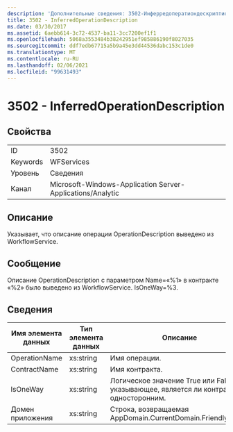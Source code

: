 ```yaml
---
description: 'Дополнительные сведения: 3502-Инферредоператиондескриптион'
title: 3502 - InferredOperationDescription
ms.date: 03/30/2017
ms.assetid: 6aebb614-3c72-4537-ba11-3cc7200ef1f1
ms.openlocfilehash: 5068a3553484b38242951ef985886190f8027035
ms.sourcegitcommit: ddf7edb67715a5b9a45e3dd44536dabc153c1de0
ms.translationtype: MT
ms.contentlocale: ru-RU
ms.lasthandoff: 02/06/2021
ms.locfileid: "99631493"
---
```

# <a name="3502---inferredoperationdescription"></a>3502 - InferredOperationDescription

## <a name="properties"></a>Свойства  
  
|||  
|-|-|  
|ID|3502|  
|Keywords|WFServices|  
|Уровень|Сведения|  
|Канал|Microsoft-Windows-Application Server-Applications/Analytic|  
  
## <a name="description"></a>Описание  

 Указывает, что описание операции OperationDescription выведено из WorkflowService.  
  
## <a name="message"></a>Сообщение  

 Описание OperationDescription с параметром Name=«%1» в контракте «%2» было выведено из WorkflowService. IsOneWay=%3.  
  
## <a name="details"></a>Сведения  
  
|Имя элемента данных|Тип элемента данных|Описание|  
|--------------------|--------------------|-----------------|  
|OperationName|xs:string|Имя операции.|  
|ContractName|xs:string|Имя контракта.|  
|IsOneWay|xs:string|Логическое значение True или False, указывающее, является ли контракт односторонним.|  
|Домен приложения|xs:string|Строка, возвращаемая AppDomain.CurrentDomain.FriendlyName.|
